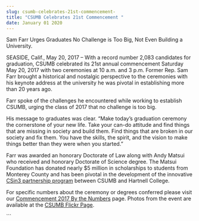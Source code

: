 ```yaml
---
slug: csumb-celebrates-21st-commencement-
title: "CSUMB Celebrates 21st Commencement "
date: January 01 2020
---
```


 
<p>
  Sam Farr Urges Graduates No Challenge is Too Big, Not Even Building a
  University.
</p>
<p>
  SEASIDE, Calif., May 20, 2017 – With a record number 2,083 candidates for
  graduation, CSUMB celebrated its 21st annual commencement Saturday May 20,
  2017 with two ceremonies at 10 a.m. and 3 p.m. Former Rep. Sam Farr brought a
  historical and nostalgic perspective to the ceremonies with his keynote
  address at the university he was pivotal in establishing more than 20 years
  ago.
</p>
<p>
  Farr spoke of the challenges he encountered while working to establish CSUMB,
  urging the class of 2017 that no challenge is too big.
</p>
<p>
  His message to graduates was clear. “Make today’s graduation ceremony the
  cornerstone of your new life. Take your can-do attitude and find things that
  are missing in society and build them. Find things that are broken in our
  society and fix them. You have the skills, the spirit, and the vision to make
  things better than they were when you started.”
</p>
<p>
  Farr was awarded an honorary Doctorate of Law along with Andy Matsui who
  received and honorary Doctorate of Science degree. The Matsui Foundation has
  donated nearly $5 million in scholarships to students from Monterey County and
  has been pivotal in the development of the innovative
  <a href="https://sites.google.com/site/csitin">CSin3 partnership program</a>
  between CSUMB and Hartnell College.
</p>
<p>
  For specific numbers about the ceremony or degrees conferred please visit our
  <a href="https://csumb.edu/news/commencement-2017-numbers"
    >Commencement 2017 By the Numbers</a
  >
  page. Photos from the event are available at the
  <a
    href="https://www.flickr.com/photos/csumb/albums/72157682119728930/with/34620416632/"
    >CSUMB Flickr Page</a
  >.
</p>
```
